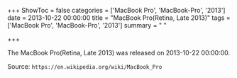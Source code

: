 +++
ShowToc = false
categories = ['MacBook Pro', 'MacBook-Pro', '2013']
date = 2013-10-22 00:00:00
title = "MacBook Pro(Retina, Late 2013)"
tags = ['MacBook Pro', 'MacBook-Pro', '2013']
summary = " "

+++

The MacBook Pro(Retina, Late 2013) was released on 2013-10-22 00:00:00.

Source: `https://en.wikipedia.org/wiki/MacBook_Pro`


